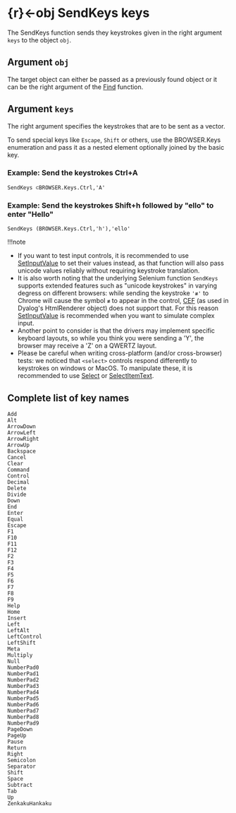 # {r}←obj SendKeys keys

The SendKeys function sends they keystrokes given in the right argument `keys` to the object `obj`.

## Argument `obj`

The target object can either be passed as a previously found object or it can be the right argument of the [Find](Find.md) function.

## Argument `keys`

The right argument specifies the keystrokes that are to be sent as a vector.

To send special keys like `Escape`, `Shift` or others, use the BROWSER.Keys enumeration and pass it as a nested element optionally joined by the basic key.

<h3 class="example1">Example: Send the keystrokes Ctrl+A</h3>

`SendKeys ⊂BROWSER.Keys.Ctrl,'A'`

<h3 class="example2">Example: Send the keystrokes Shift+h followed by "ello" to enter "Hello"</h3>

`SendKeys (BROWSER.Keys.Ctrl,'h'),'ello'`

!!!note
   * If you want to test input controls, it is recommended to use [SetInputValue](browser-automation.md#setinputvalue) to set their values instead, as that function will also pass unicode values reliably without requiring keystroke translation.
   * It is also worth noting that the underlying Selenium function `SendKeys` supports extended features such as "unicode keystrokes" in varying degress on different browsers: while sending the keystroke `'≢'` to Chrome will cause the symbol `≢` to appear in the control, [CEF](terminology.md#cef---chromium-embedded-framework) (as used in Dyalog's HtmlRenderer object) does not support that. For this reason [SetInputValue](browser-automation.md#setinputvalue) is recommended when you want to simulate complex input.
   * Another point to consider is that the drivers may implement specific keyboard layouts, so while you think you were sending a 'Y', the browser may receive a 'Z' on a QWERTZ layout. 
   * Please be careful when writing cross-platform (and/or cross-browser) tests: we noticed that `<select>` controls respond differently to keystrokes on windows or MacOS. To manipulate these, it is recommended to use [Select](browser-automation.md#select) or [SelectItemText](browser-automation.md#selectitemtext).

## Complete list of key names

````
Add
Alt
ArrowDown
ArrowLeft
ArrowRight
ArrowUp
Backspace
Cancel
Clear
Command
Control
Decimal
Delete
Divide
Down
End
Enter
Equal
Escape
F1
F10
F11
F12
F2
F3
F4
F5
F6
F7
F8
F9
Help
Home
Insert
Left
LeftAlt
LeftControl
LeftShift
Meta
Multiply
Null
NumberPad0
NumberPad1
NumberPad2
NumberPad3
NumberPad4
NumberPad5
NumberPad6
NumberPad7
NumberPad8
NumberPad9
PageDown
PageUp
Pause
Return
Right
Semicolon
Separator
Shift
Space
Subtract
Tab
Up
ZenkakuHankaku
````